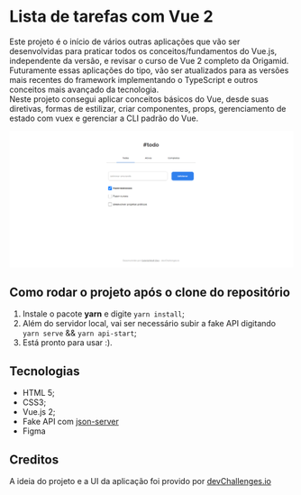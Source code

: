 # Lista de tarefas com Vue 2
Este projeto é o início de vários outras aplicações que vão ser desenvolvidas para praticar todos os conceitos/fundamentos do Vue.js, independente da versão, e revisar o curso de Vue 2 completo da Origamid. Futuramente essas aplicações do tipo, vão ser atualizados para as versões mais recentes do framework implementando o TypeScript e outros conceitos mais avançado da tecnologia.
<br />
Neste projeto consegui aplicar conceitos básicos do Vue, desde suas diretivas, formas de estilizar, criar componentes, props, gerenciamento de estado com vuex e gerenciar a CLI padrão do Vue.

<div style="width: 100%; text-align: center;">
  <img width="1280" src="https://raw.githubusercontent.com/GabrielWolf-Dev/todo-list-vue/main/src/assets/todo-img.png" alt="Imagem de demonstração do projeto" />
</div>

## Como rodar o projeto após o clone do repositório
1. Instale o pacote <b>yarn</b> e digite `` yarn install ``;
2. Além do servidor local, vai ser necessário subir a fake API digitando `` yarn serve `` && `` yarn api-start ``;
3. Está pronto para usar :).

## Tecnologias
- HTML 5;
- CSS3;
- Vue.js 2;
- Fake API com [json-server](https://github.com/typicode/json-server)
- Figma

## Creditos
A ideia do projeto e a UI da aplicação foi provido por [devChallenges.io](https://devchallenges.io/challenges/hH6PbOHBdPm6otzw2De5)